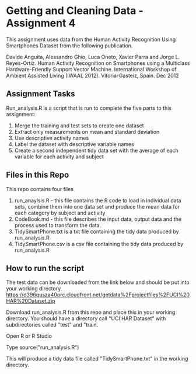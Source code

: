 
#  Getting and Cleaning Data - Assignment 4

This assignment uses data from the Human Activity Recognition Using Smartphones Dataset from the following publication.

Davide Anguita, Alessandro Ghio, Luca Oneto, Xavier Parra and Jorge L. Reyes-Ortiz. Human Activity Recognition on Smartphones using a Multiclass Hardware-Friendly Support Vector Machine. International Workshop of Ambient Assisted Living (IWAAL 2012). Vitoria-Gasteiz, Spain. Dec 2012

## Assignment Tasks

Run_analysis.R is a script that is run to complete the five parts to this assignment:
1. Merge the training and test sets to create one dataset
2. Extract only measurements on mean and standard deviation
3. Use descriptive activity names
4. Label the dataset with descriptive variable names
5. Create a second independent tidy data set with the average of each variable for each activity and subject

## Files in this Repo

This repo contains four files
1. run_anaylsis.R - this file contains the R code to load in individual data sets, combine them into one data set and produce the mean data for each category by subject and activity
2. CodeBook.md - this file describes the input data, output data and the process used to transform the data.
3. TidySmartPhone.txt is a txt file containing the tidy data produced by run_analysis.R
4. TidySmartPhone.csv is a csv file containing the tidy data produced by run_analysis.R

## How to run the script

The test data can be downloaded from the link below and should be put into your working directory.
https://d396qusza40orc.cloudfront.net/getdata%2Fprojectfiles%2FUCI%20HAR%20Dataset.zip

Download run_analysis.R from this repo and place this in your working directory. You should have a directory call "UCI HAR Dataset" with subdirectories called "test" and "train.

Open R or R Studio

Type source("run_analysis.R")

This will produce a tidy data file called "TidySmartPhone.txt" in the working directory.

